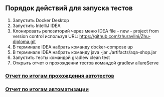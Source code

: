 ## Порядок действий для запуска тестов ##
1. Запустить Docker Desktop
2. Запустить IntelliJ IDEA
3. Клонировать репозиторий через меню IDEA file - new - project from version control используя URL: https://github.com/zhuravlini/Zhu-diploma.git
4. В терминале IDEA набрать команду docker-compose up
5. В терминале IDEA набрать команду java -jar ./artifacts/aqa-shop.jar
6. Запустить тесты командой gradlew clean test
7. Открыть отчет о прохождении тестов командой gradlew allureServe




### [Отчет по итогам прохождения автотестов](https://github.com/zhuravlini/Zhu-diploma/blob/main/Report.md) ###
### [Отчет по итогам автоматизации](https://github.com/zhuravlini/Zhu-diploma/blob/main/Summary.md) ###
